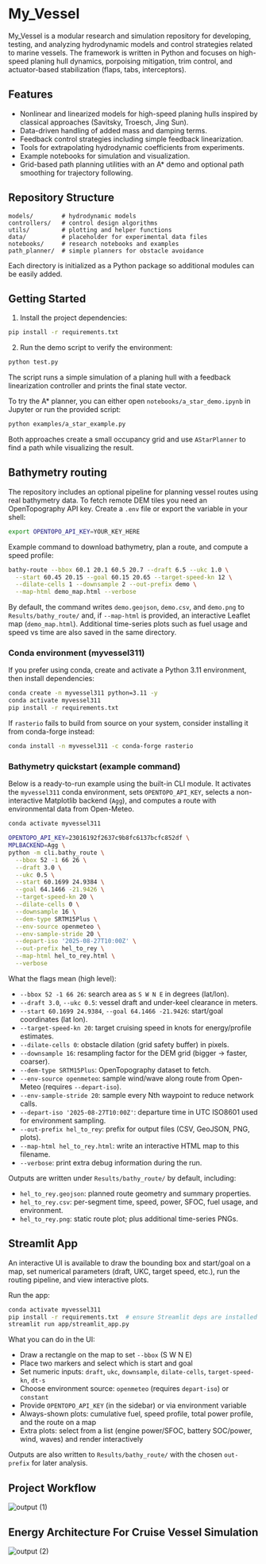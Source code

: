 # My_Vessel

My_Vessel is a modular research and simulation repository for developing,
testing, and analyzing hydrodynamic models and control strategies related to
marine vessels. The framework is written in Python and focuses on high-speed
planing hull dynamics, porpoising mitigation, trim control, and actuator-based
stabilization (flaps, tabs, interceptors).

## Features

- Nonlinear and linearized models for high-speed planing hulls inspired by
  classical approaches (Savitsky, Troesch, Jing Sun).
- Data-driven handling of added mass and damping terms.
- Feedback control strategies including simple feedback linearization.
- Tools for extrapolating hydrodynamic coefficients from experiments.
- Example notebooks for simulation and visualization.
- Grid-based path planning utilities with an A* demo and optional path
  smoothing for trajectory following.

## Repository Structure

```
models/        # hydrodynamic models
controllers/   # control design algorithms
utils/         # plotting and helper functions
data/          # placeholder for experimental data files
notebooks/     # research notebooks and examples
path_planner/  # simple planners for obstacle avoidance
```

Each directory is initialized as a Python package so additional modules can be
easily added.

## Getting Started

1. Install the project dependencies:

```bash
pip install -r requirements.txt
```

2. Run the demo script to verify the environment:

```bash
python test.py
```

The script runs a simple simulation of a planing hull with a feedback
linearization controller and prints the final state vector.

To try the A* planner, you can either open
`notebooks/a_star_demo.ipynb` in Jupyter or run the provided script:

```bash
python examples/a_star_example.py
```

Both approaches create a small occupancy grid and use
`AStarPlanner` to find a path while visualizing the result.

## Bathymetry routing

The repository includes an optional pipeline for planning vessel routes using
real bathymetry data. To fetch remote DEM tiles you need an
OpenTopography API key. Create a `.env` file or export the variable in your
shell:

```bash
export OPENTOPO_API_KEY=YOUR_KEY_HERE
```

Example command to download bathymetry, plan a route, and compute a speed
profile:

```bash
bathy-route --bbox 60.1 20.1 60.5 20.7 --draft 6.5 --ukc 1.0 \
  --start 60.45 20.15 --goal 60.15 20.65 --target-speed-kn 12 \
  --dilate-cells 1 --downsample 2 --out-prefix demo \
  --map-html demo_map.html --verbose
```

By default, the command writes `demo.geojson`, `demo.csv`, and `demo.png` to
`Results/bathy_route/` and, if `--map-html` is provided, an interactive Leaflet map
(`demo_map.html`). Additional time-series plots such as fuel usage and speed vs
time are also saved in the same directory.

### Conda environment (myvessel311)

If you prefer using conda, create and activate a Python 3.11 environment, then install dependencies:

```bash
conda create -n myvessel311 python=3.11 -y
conda activate myvessel311
pip install -r requirements.txt
```

If `rasterio` fails to build from source on your system, consider installing it from conda-forge instead:

```bash
conda install -n myvessel311 -c conda-forge rasterio
```

### Bathymetry quickstart (example command)

Below is a ready-to-run example using the built-in CLI module. It activates the `myvessel311` conda environment, sets `OPENTOPO_API_KEY`, selects a non-interactive Matplotlib backend (`Agg`), and computes a route with environmental data from Open-Meteo.

```bash
conda activate myvessel311

OPENTOPO_API_KEY=23016192f2637c9b8fc6137bcfc852df \
MPLBACKEND=Agg \
python -m cli.bathy_route \
  --bbox 52 -1 66 26 \
  --draft 3.0 \
  --ukc 0.5 \
  --start 60.1699 24.9384 \
  --goal 64.1466 -21.9426 \
  --target-speed-kn 20 \
  --dilate-cells 0 \
  --downsample 16 \
  --dem-type SRTM15Plus \
  --env-source openmeteo \
  --env-sample-stride 20 \
  --depart-iso '2025-08-27T10:00Z' \
  --out-prefix hel_to_rey \
  --map-html hel_to_rey.html \
  --verbose
```

What the flags mean (high level):

- `--bbox 52 -1 66 26`: search area as `S W N E` in degrees (lat/lon).
- `--draft 3.0`, `--ukc 0.5`: vessel draft and under-keel clearance in meters.
- `--start 60.1699 24.9384`, `--goal 64.1466 -21.9426`: start/goal coordinates (lat lon).
- `--target-speed-kn 20`: target cruising speed in knots for energy/profile estimates.
- `--dilate-cells 0`: obstacle dilation (grid safety buffer) in pixels.
- `--downsample 16`: resampling factor for the DEM grid (bigger → faster, coarser).
- `--dem-type SRTM15Plus`: OpenTopography dataset to fetch.
- `--env-source openmeteo`: sample wind/wave along route from Open-Meteo (requires `--depart-iso`).
- `--env-sample-stride 20`: sample every Nth waypoint to reduce network calls.
- `--depart-iso '2025-08-27T10:00Z'`: departure time in UTC ISO8601 used for environment sampling.
- `--out-prefix hel_to_rey`: prefix for output files (CSV, GeoJSON, PNG, plots).
- `--map-html hel_to_rey.html`: write an interactive HTML map to this filename.
- `--verbose`: print extra debug information during the run.

Outputs are written under `Results/bathy_route/` by default, including:

- `hel_to_rey.geojson`: planned route geometry and summary properties.
- `hel_to_rey.csv`: per-segment time, speed, power, SFOC, fuel usage, and environment.
- `hel_to_rey.png`: static route plot; plus additional time-series PNGs.

## Streamlit App

An interactive UI is available to draw the bounding box and start/goal on a map, set numerical parameters (draft, UKC, target speed, etc.), run the routing pipeline, and view interactive plots.

Run the app:

```bash
conda activate myvessel311
pip install -r requirements.txt  # ensure Streamlit deps are installed
streamlit run app/streamlit_app.py
```

What you can do in the UI:

- Draw a rectangle on the map to set `--bbox` (S W N E)
- Place two markers and select which is start and goal
- Set numeric inputs: `draft`, `ukc`, `downsample`, `dilate-cells`, `target-speed-kn`, `dt-s`
- Choose environment source: `openmeteo` (requires `depart-iso`) or `constant`
- Provide `OPENTOPO_API_KEY` (in the sidebar) or via environment variable
- Always-shown plots: cumulative fuel, speed profile, total power profile, and the route on a map
- Extra plots: select from a list (engine power/SFOC, battery SOC/power, wind, waves) and render interactively

Outputs are also written to `Results/bathy_route/` with the chosen `out-prefix` for later analysis.

## Project Workflow
![output (1)](https://github.com/user-attachments/assets/887d7af9-b24a-4adf-8b18-df29376f93bf)

## Energy Architecture For Cruise Vessel Simulation
![output (2)](https://github.com/user-attachments/assets/6ba6b003-a737-4548-bcce-5edae61bc879)
